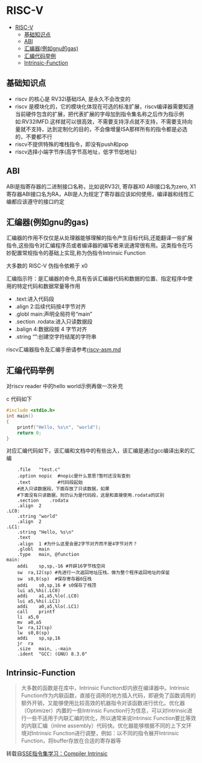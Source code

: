 # RISC-V

- [RISC-V](#risc-v)
  - [基础知识点](#基础知识点)
  - [ABI](#abi)
  - [汇编器(例如gnu的gas)](#汇编器例如gnu的gas)
  - [汇编代码举例](#汇编代码举例)
  - [Intrinsic-Function](#intrinsic-function)

## 基础知识点

- riscv 的核心是 RV32I基础ISA, 是永久不会改变的
- riscv 是模块化的，它的模块化体现在可选的标准扩展，riscv编译器需要知道当前硬件包含的扩展，把代表扩展的字母加到指令集名称之后作为指示例如:RV32IMFD.这样就可以很高效，不需要支持浮点就不支持，不需要支持向量就不支持，达到定制化的目的，不会像增量ISA那样所有的指令都是必选的，不要都不行
- riscv不提供特殊的堆栈指令，即没有push和pop
- riscv选择小端字节序(高字节高地址，低字节低地址)

## ABI

ABI是指寄存器的二进制接口名称，比如说RV32I, 寄存器X0 ABI接口名为zero, X1寄存器ABI接口名为RA，ABI是人为规定了寄存器应该如何使用，编译器和线性汇编都应该遵守的接口约定

## 汇编器(例如gnu的gas)

汇编器的作用不仅仅是从处理器能够理解的指令产生目标代码,还能翻译一些扩展指令,这些指令对汇编程序员或者编译器的编写者来说通常很有用。这类指令在巧妙配置常规指令的基础上实现,称为伪指令Intrinsic Function

大多数的 RISC-V 伪指令依赖于 x0

汇编指示符：是汇编器的命令,具有告诉汇编器代码和数据的位置、指定程序中使用的特定代码和数据常量等作用

- .text:进入代码段
- .align 2:后续代码按4字节对齐
- .globl main:声明全局符号“main”
- .section .rodata:进入只读数据段
- .balign 4:数据段按 4 字节对齐
- .string “”:创建空字符结尾的字符串

riscv汇编器指令及汇编手册请参考[riscv-asm.md](https://github.com/riscv/riscv-asm-manual.git)

## 汇编代码举例

对riscv reader 中的hello world示例再做一次补充

c 代码如下

```c
#include <stdio.h>
int main()
{
    printf("Hello, %s\n", "world");
    return 0;
}
```

对应汇编代码如下，该汇编和文档中的有些出入，该汇编是通过gcc编译出来的汇编

```armasm
    .file   "test.c"
    .option nopic  #nopic是什么意思?暂时还没有查到
    .text          #代码段起始
    #进入只读数据段，下面存放了只读数据，如果
    #下面没有只读数据，则仍认为是代码段，这是和直接使用.rodata的区别
    .section    .rodata
    .align  2
.LC0:
    .string "world"
    .align  2
.LC1:
    .string "Hello, %s\n"
    .text
    .align  1 #为什么这里会是2字节对齐而不是4字节对齐？
    .globl  main
    .type   main, @function
main:
    addi    sp,sp,-16 #开辟16字节栈空间
    sw  ra,12(sp) #先进行一次返回地址压栈，做为整个程序返回地址的保留
    sw  s0,8(sp)  #保存寄存器0压栈
    addi    s0,sp,16 # s0保存了栈顶
    lui a5,%hi(.LC0)
    addi    a1,a5,%lo(.LC0)
    lui a5,%hi(.LC1)
    addi    a0,a5,%lo(.LC1)
    call    printf
    li  a5,0
    mv  a0,a5
    lw  ra,12(sp)
    lw  s0,8(sp)
    addi    sp,sp,16
    jr  ra
    .size   main, .-main
    .ident  "GCC: (GNU) 8.3.0"
```

## Intrinsic-Function

> 大多数的函数是在库中，Intrinsic Function却内嵌在编译器中。Intrinsic Function作为内联函数，直接在调用的地方插入代码，即避免了函数调用的额外开销，又能够使用比较高效的机器指令对该函数进行优化。优化器（Optimizer）内置的一些Intrinsic Function行为信息，可以对Intrinsic进行一些不适用于内联汇编的优化，所以通常来说Intrinsic Function要比等效的内联汇编（inline assembly）代码快。优化器能够根据不同的上下文环境对Intrinsic Function进行调整，例如：以不同的指令展开Intrinsic Function，将buffer存放在合适的寄存器等

转载自[SSE指令集学习：Compiler Intrinsic](https://www.cnblogs.com/wangguchangqing/p/5466301.html)
